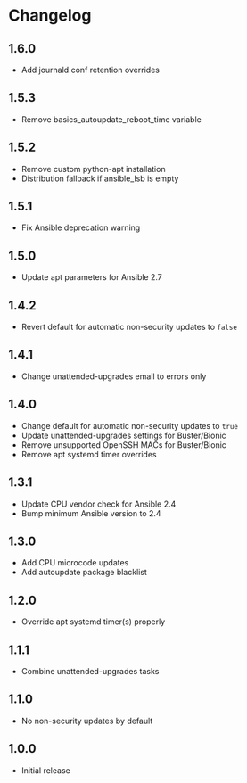 Changelog
=========

1.6.0
-----
* Add journald.conf retention overrides

1.5.3
-----
* Remove basics_autoupdate_reboot_time variable

1.5.2
-----
* Remove custom python-apt installation
* Distribution fallback if ansible_lsb is empty

1.5.1
-----
* Fix Ansible deprecation warning

1.5.0
-----
* Update apt parameters for Ansible 2.7

1.4.2
-----
* Revert default for automatic non-security updates to `false`

1.4.1
-----
* Change unattended-upgrades email to errors only

1.4.0
-----
* Change default for automatic non-security updates to `true`
* Update unattended-upgrades settings for Buster/Bionic
* Remove unsupported OpenSSH MACs for Buster/Bionic
* Remove apt systemd timer overrides

1.3.1
-----
* Update CPU vendor check for Ansible 2.4
* Bump minimum Ansible version to 2.4

1.3.0
-----
* Add CPU microcode updates
* Add autoupdate package blacklist

1.2.0
-----
* Override apt systemd timer(s) properly

1.1.1
-----
* Combine unattended-upgrades tasks

1.1.0
-----
* No non-security updates by default

1.0.0
-----
* Initial release
